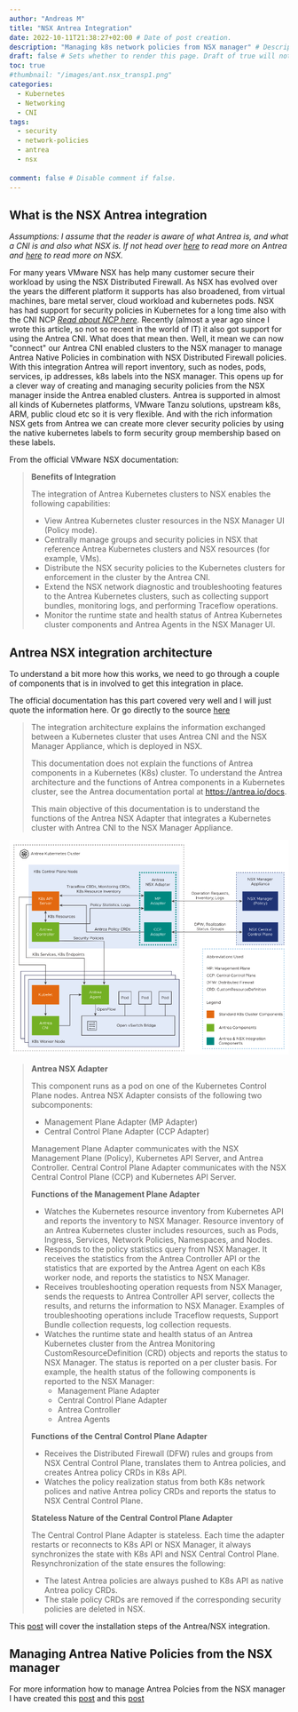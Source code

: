 ```yaml
---
author: "Andreas M"
title: "NSX Antrea Integration"
date: 2022-10-11T21:38:27+02:00 # Date of post creation.
description: "Managing k8s network policies from NSX manager" # Description used for search engine.
draft: false # Sets whether to render this page. Draft of true will not be rendered.
toc: true
#thumbnail: "/images/ant.nsx_transp1.png"
categories:
  - Kubernetes
  - Networking
  - CNI
tags:
  - security
  - network-policies
  - antrea
  - nsx

comment: false # Disable comment if false.
---
```




## What is the NSX Antrea integration 

 *Assumptions: I assume that the reader is aware of what Antrea is, and what a CNI is and also what NSX is. If not head over [here](http://antrea.io) to read more on Antrea and [here](https://www.vmware.com/products/nsx.html) to read more on NSX.* 

For many years VMware NSX has help many customer secure their workload by using the NSX Distributed Firewall. As NSX has evolved over the years the different platform it supports has also broadened, from virtual machines, bare metal server, cloud workload and kubernetes pods. NSX has had support for security policies in Kubernetes for a long time also with the CNI NCP [*Read about NCP here*](https://docs.vmware.com/en/VMware-NSX-T-Data-Center/3.2/ncp-kubernetes/GUID-52A92986-0FDF-43A5-A7BB-C037889F7559.html). Recently (almost a year ago since I wrote this article, so not so recent in the world of IT) it also got support for using the Antrea CNI.  What does that mean then. Well, it mean we can now "connect" our Antrea CNI enabled clusters to the NSX manager to manage Antrea Native Policies in combination with NSX Distributed Firewall policies. With this integration Antrea will report inventory, such as nodes, pods, services, ip addresses, k8s labels into the NSX manager. This opens up for a clever way of creating and managing security policies from the NSX manager inside the Antrea enabled clusters. Antrea is supported in almost all kinds of Kubernetes platforms, VMware Tanzu solutions, upstream k8s, ARM, public cloud etc so it is very flexible. And with the rich information NSX gets from Antrea we can create more clever security policies by using the native kubernetes labels to form security group membership based on these labels. 

From the official VMware NSX documentation:



> **Benefits of Integration**
>
> The integration of Antrea Kubernetes clusters to NSX enables the following capabilities:
>
> - View Antrea Kubernetes cluster resources in the NSX Manager UI (Policy mode).
> - Centrally manage groups and security policies in NSX that reference Antrea Kubernetes clusters and NSX resources (for example, VMs).
> - Distribute the NSX security policies to the Kubernetes clusters for enforcement in the cluster by the Antrea CNI.
> - Extend the NSX network diagnostic and troubleshooting features to the Antrea Kubernetes clusters, such as collecting support bundles, monitoring logs, and performing Traceflow operations.
> - Monitor the runtime state and health status of Antrea Kubernetes cluster components and Antrea Agents in the NSX Manager UI.

## Antrea NSX integration architecture

To understand a bit more how this works, we need to go through a couple of components that is in involved to get this integration in place. 

The official documentation has this part covered very well and I will just quote the information here. Or go directly to the source [here](https://docs.vmware.com/en/VMware-NSX/4.1/administration/GUID-311D36DA-7451-4E7C-93BF-E64155E7E342.html)

> The integration architecture explains the information exchanged between a Kubernetes cluster that uses Antrea CNI and the NSX Manager Appliance, which is deployed in NSX.
>
> This documentation does not explain the functions of Antrea components in a Kubernetes (K8s) cluster. To understand the Antrea architecture and the functions of Antrea components in a Kubernetes cluster, see the Antrea documentation portal at https://antrea.io/docs.
>
> This main objective of this documentation is to understand the functions of the Antrea NSX Adapter that integrates a Kubernetes cluster with Antrea CNI to the NSX Manager Appliance.

![antrea-nsx-components](images/image-20230612082632719.png)

> **Antrea NSX Adapter**
>
> This component runs as a pod on one of the Kubernetes Control Plane nodes. Antrea NSX Adapter consists of the following two subcomponents:
>
> - Management Plane Adapter (MP Adapter)
> - Central Control Plane Adapter (CCP Adapter)
>
> Management Plane Adapter communicates with the NSX Management Plane (Policy), Kubernetes API Server, and Antrea Controller. Central Control Plane Adapter communicates with the NSX Central Control Plane (CCP) and Kubernetes API Server.
>
> **Functions of the Management Plane Adapter**
>
> - Watches the Kubernetes resource inventory from Kubernetes API and reports the inventory to NSX Manager. Resource inventory of an Antrea Kubernetes cluster includes resources, such as Pods, Ingress, Services, Network Policies, Namespaces, and Nodes.
> - Responds to the policy statistics query from NSX Manager. It receives the statistics from the Antrea Controller API or the statistics that are exported by the Antrea Agent on each K8s worker node, and reports the statistics to NSX Manager.
> - Receives troubleshooting operation requests from NSX Manager, sends the requests to Antrea Controller API server, collects the results, and returns the information to NSX Manager. Examples of troubleshooting operations include Traceflow requests, Support Bundle collection requests, log collection requests.
> - Watches the runtime state and health status of an Antrea Kubernetes cluster from the Antrea Monitoring CustomResourceDefinition (CRD) objects and reports the status to NSX Manager. The status is reported on a per cluster basis. For example, the health status of the following components is reported to the NSX Manager:
>   - Management Plane Adapter
>   - Central Control Plane Adapter
>   - Antrea Controller
>   - Antrea Agents
>
> **Functions of the Central Control Plane Adapter**
>
> - Receives the Distributed Firewall (DFW) rules and groups from NSX Central Control Plane, translates them to Antrea policies, and creates Antrea policy CRDs in K8s API.
> - Watches the policy realization status from both K8s network polices and native Antrea policy CRDs and reports the status to NSX Central Control Plane.
>
> **Stateless Nature of the Central Control Plane Adapter**
>
> The Central Control Plane Adapter is stateless. Each time the adapter restarts or reconnects to K8s API or NSX Manager, it always synchronizes the state with K8s API and NSX Central Control Plane. Resynchronization of the state ensures the following:
>
> - The latest Antrea policies are always pushed to K8s API as native Antrea policy CRDs.
> - The stale policy CRDs are removed if the corresponding security policies are deleted in NSX.



This [post](https://blog.andreasm.io/2023/06/01/managing-antrea-in-vsphere-with-tanzu/) will cover the installation steps of the Antrea/NSX integration. 

## Managing Antrea Native Policies from the NSX manager

For more information how to manage Antrea Polcies from the NSX manager I have created this [post](https://blog.andreasm.io/2022/03/13/managing-your-antrea-k8s-clusters-running-in-vmc-from-your-on-prem-nsx-manager/) and this [post](https://blog.andreasm.io/2023/06/01/managing-antrea-in-vsphere-with-tanzu/)
